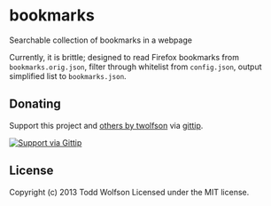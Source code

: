 # bookmarks

Searchable collection of bookmarks in a webpage

Currently, it is brittle; designed to read Firefox bookmarks from `bookmarks.orig.json`, filter through whitelist from `config.json`, output simplified list to `bookmarks.json`.

## Donating
Support this project and [others by twolfson][gittip] via [gittip][].

[![Support via Gittip][gittip-badge]][gittip]

[gittip-badge]: https://rawgithub.com/twolfson/gittip-badge/master/dist/gittip.png
[gittip]: https://www.gittip.com/twolfson/

## License
Copyright (c) 2013 Todd Wolfson
Licensed under the MIT license.

